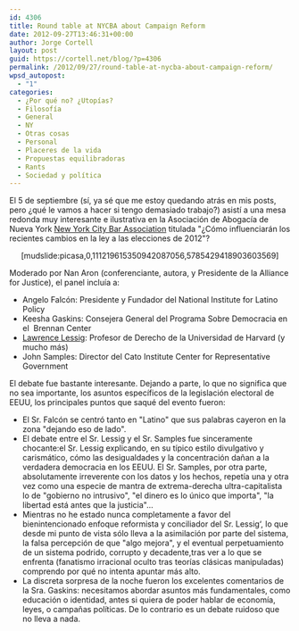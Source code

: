 ```yaml
---
id: 4306
title: Round table at NYCBA about Campaign Reform
date: 2012-09-27T13:46:31+00:00
author: Jorge Cortell
layout: post
guid: https://cortell.net/blog/?p=4306
permalink: /2012/09/27/round-table-at-nycba-about-campaign-reform/
wpsd_autopost:
  - "1"
categories:
  - ¿Por qué no? ¿Utopías?
  - Filosofí­a
  - General
  - NY
  - Otras cosas
  - Personal
  - Placeres de la vida
  - Propuestas equilibradoras
  - Rants
  - Sociedad y polí­tica
---
```

El 5 de septiembre (sí, ya sé que me estoy quedando atrás en mis posts, pero ¿qué le vamos a hacer si tengo demasiado trabajo?) asistí a una mesa redonda muy interesante e ilustrativa en la Asociación de Abogacía de Nueva York <a title="https://www.nycbar.org/" href="https://www.nycbar.org/" target="_blank">New York City Bar Association</a> titulada "¿Cómo influenciarán los recientes cambios en la ley a las elecciones de 2012"?

<p style="text-align: center">
  [mudslide:picasa,0,111219615350942087056,5785429418903603569]
</p>

Moderado por Nan Aron (conferenciante, autora, y Presidente de la Alliance for Justice), el panel incluía a:

  * Angelo Falcón: Presidente y Fundador del National Institute for Latino Policy
  * Keesha Gaskins: Consejera General del Programa Sobre Democracia en el  Brennan Center
  * <a title="https://en.wikipedia.org/wiki/Lawrence_Lessig" href="https://en.wikipedia.org/wiki/Lawrence_Lessig" target="_blank">Lawrence Lessig</a>: Profesor de Derecho de la Universidad de Harvard (y mucho más)
  * John Samples: Director del Cato Institute Center for Representative Government

El debate fue bastante interesante. Dejando a parte, lo que no significa que no sea importante, los asuntos específicos de la legislación electoral de EEUU, los principales puntos que saqué del evento fueron:

  * El Sr. Falcón se centró tanto en "Latino" que sus palabras cayeron en la zona "dejando eso de lado".
  * El debate entre el Sr. Lessig y el Sr. Samples fue sinceramente chocante:el Sr. Lessig explicando, en su típico estilo divulgativo y carismático, cómo las desigualdades y la concentración dañan a la verdadera democracia en los EEUU. El Sr. Samples, por otra parte, absolutamente irreverente con los datos y los hechos, repetía una y otra vez como una especie de mantra de extrema-derecha ultra-capitalista lo de "gobierno no intrusivo", "el dinero es lo único que importa", "la libertad está antes que la justicia"...
  * Mientras no he estado nunca completamente a favor del bienintencionado enfoque reformista y conciliador del Sr. Lessig‘, lo que desde mi punto de vista sólo lleva a la asimilación por parte del sistema, la falsa percepción de que "algo mejora", y el eventual perpetuamiento de un sistema podrido, corrupto y decadente,tras ver a lo que se enfrenta (fanatismo irracional oculto tras teorías clásicas manipuladas) comprendo por qué no intenta apuntar más alto.
  * La discreta sorpresa de la noche fueron los excelentes comentarios de la Sra. Gaskins: necesitamos abordar asuntos más fundamentales, como educación o identidad, antes si quiera de poder hablar de economía, leyes, o campañas políticas. De lo contrario es un debate ruidoso que no lleva a nada.